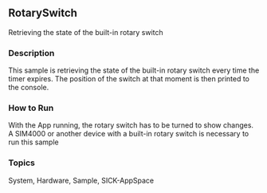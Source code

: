 ## RotarySwitch
Retrieving the state of the built-in rotary switch
### Description
This sample is retrieving the state of the built-in rotary switch every time the
timer expires. The position of the switch at that moment is then printed to the
console. 
### How to Run
With the App running, the rotary switch has to be turned to show changes.
A SIM4000 or another device with a built-in rotary switch is necessary to run
this sample

### Topics
System, Hardware, Sample, SICK-AppSpace